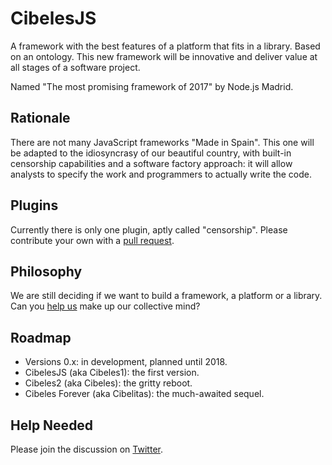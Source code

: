 # CibelesJS

A framework with the best features of a platform that fits in a library.
Based on an ontology.
This new framework will be innovative and deliver value at all stages of a software project.

Named "The most promising framework of 2017" by Node.js Madrid.

## Rationale

There are not many JavaScript frameworks "Made in Spain".
This one will be adapted to the idiosyncrasy of our beautiful country,
with built-in censorship capabilities and a software factory approach:
it will allow analysts to specify the work
and programmers to actually write the code.

## Plugins

Currently there is only one plugin,
aptly called "censorship".
Please contribute your own with a [pull request](https://github.com/madridjs/CibelesJS#fork-destination-box).

## Philosophy

We are still deciding if we want to build a framework, a platform or a library.
Can you [help us](https://twitter.com/pinchito/status/814114186124992513) make up our collective mind?

## Roadmap

* Versions 0.x: in development, planned until 2018.
* CibelesJS (aka Cibeles1): the first version.
* Cibeles2 (aka Cibeles): the gritty reboot.
* Cibeles Forever (aka Cibelitas): the much-awaited sequel.

## Help Needed

Please join the discussion on [Twitter](https://twitter.com/MadridJS/status/814115542319697920).

